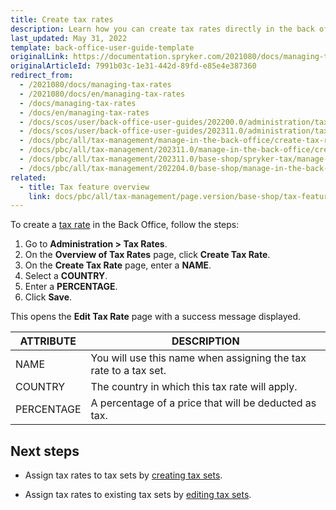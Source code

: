```yaml
---
title: Create tax rates
description: Learn how you can create tax rates directly in the back office of your Spryker Cloud Commerce OS project.
last_updated: May 31, 2022
template: back-office-user-guide-template
originalLink: https://documentation.spryker.com/2021080/docs/managing-tax-rates
originalArticleId: 7991b03c-1e31-442d-89fd-e85e4e387360
redirect_from:
  - /2021080/docs/managing-tax-rates
  - /2021080/docs/en/managing-tax-rates
  - /docs/managing-tax-rates
  - /docs/en/managing-tax-rates
  - /docs/scos/user/back-office-user-guides/202200.0/administration/tax-rates/managing-tax-rates.html
  - /docs/scos/user/back-office-user-guides/202311.0/administration/tax-rates/managing-tax-rates.html
  - /docs/pbc/all/tax-management/manage-in-the-back-office/create-tax-rates.html
  - /docs/pbc/all/tax-management/202311.0/manage-in-the-back-office/create-tax-rates.html
  - /docs/pbc/all/tax-management/202311.0/base-shop/spryker-tax/manage-in-the-back-office/create-tax-rates.html
  - /docs/pbc/all/tax-management/202204.0/base-shop/manage-in-the-back-office/create-tax-rates.html
related:
  - title: Tax feature overview
    link: docs/pbc/all/tax-management/page.version/base-shop/tax-feature-overview.html
---
```


To create a [tax rate](/docs/pbc/all/tax-management/{{page.version}}/base-shop/tax-feature-overview.html) in the Back Office, follow the steps:

1. Go to **Administration&nbsp;<span aria-label="and then">></span> Tax Rates**.
2. On the **Overview of Tax Rates** page, click **Create Tax Rate**.
3. On the **Create Tax Rate** page, enter a **NAME**.
4. Select a **COUNTRY**.
5. Enter a **PERCENTAGE**.
6. Click **Save**.

This opens the **Edit Tax Rate** page with a success message displayed.

| ATTRIBUTE |DESCRIPTION  |
| --- | --- |
| NAME | You will use this name when assigning the tax rate to a tax set. |
| COUNTRY | The country in which this tax rate will apply. |
| PERCENTAGE | A percentage of a price that will be deducted as tax. |

## Next steps

- Assign tax rates to tax sets by [creating tax sets](/docs/pbc/all/tax-management/{{site.version}}/base-shop/manage-in-the-back-office/create-tax-sets.html).

- Assign tax rates to existing tax sets by [editing tax sets](/docs/pbc/all/tax-management/{{site.version}}/base-shop/manage-in-the-back-office/edit-tax-sets.html).
